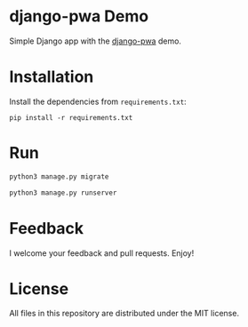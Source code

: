 django-pwa Demo
=====

Simple Django app with the [django-pwa](https://github.com/silviolleite/django-pwa) demo.

Installation
=====
Install the dependencies from `requirements.txt`:

```
pip install -r requirements.txt
```

Run
=====

```sh
python3 manage.py migrate
```

```sh
python3 manage.py runserver
```

Feedback
=====
I welcome your feedback and pull requests.  Enjoy!

License
=====
All files in this repository are distributed under the MIT license.
